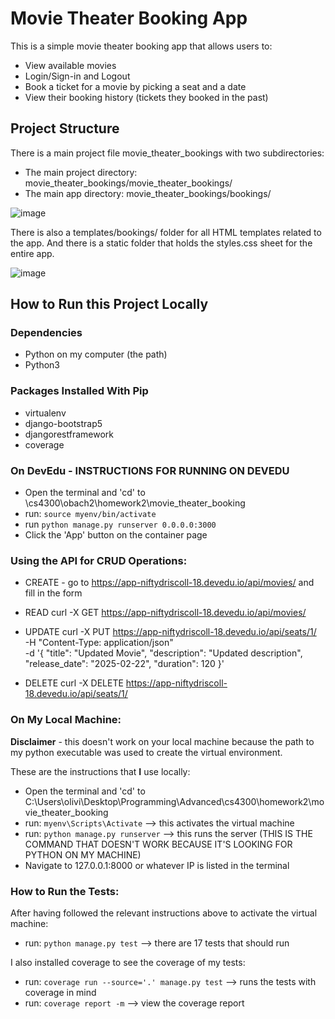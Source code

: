 # Movie Theater Booking App

This is a simple movie theater booking app that allows users to:

* View available movies
* Login/Sign-in and Logout
* Book a ticket for a movie by picking a seat and a date
* View their booking history (tickets they booked in the past)

## Project Structure

There is a main project file movie_theater_bookings with two subdirectories:

* The main project directory: movie_theater_bookings/movie_theater_bookings/
* The main app directory: movie_theater_bookings/bookings/

![image](https://github.com/user-attachments/assets/0c281428-3e01-4de1-8b7a-8628f7bb0900)

There is also a templates/bookings/ folder for all HTML templates related to the app.
And there is a static folder that holds the styles.css sheet for the entire app.

![image](https://github.com/user-attachments/assets/916c1bf0-d49c-4954-8008-156beecc60d2)

## How to Run this Project Locally

### Dependencies

* Python on my computer (the path)
* Python3

### Packages Installed With Pip

* virtualenv
* django-bootstrap5
* djangorestframework 
* coverage

### On DevEdu - INSTRUCTIONS FOR RUNNING ON DEVEDU

* Open the terminal and 'cd' to \cs4300\obach2\homework2\movie_theater_booking
* run: ```source myenv/bin/activate```
* run ```python manage.py runserver 0.0.0.0:3000```
* Click the 'App' button on the container page

### Using the API for CRUD Operations:
* CREATE - go to https://app-niftydriscoll-18.devedu.io/api/movies/ and fill in the form
* READ curl -X GET https://app-niftydriscoll-18.devedu.io/api/movies/
* UPDATE curl -X PUT https://app-niftydriscoll-18.devedu.io/api/seats/1/ \
     -H "Content-Type: application/json" \
     -d '{
         "title": "Updated Movie",
         "description": "Updated description",
         "release_date": "2025-02-22",
         "duration": 120
     }'

* DELETE curl -X DELETE https://app-niftydriscoll-18.devedu.io/api/seats/1/

### On My Local Machine:

**Disclaimer** - this doesn't work on your local machine because the path to my 
python executable was used to create the virtual environment. 

These are the instructions that **I** use locally:

* Open the terminal and 'cd' to C:\Users\olivi\Desktop\Programming\Advanced\cs4300\homework2\movie_theater_booking
* run: ```myenv\Scripts\Activate``` --> this activates the virtual machine
* run: ```python manage.py runserver``` --> this runs the server (THIS IS THE COMMAND THAT DOESN'T WORK BECAUSE IT'S LOOKING FOR PYTHON ON MY MACHINE)
* Navigate to 127.0.0.1:8000 or whatever IP is listed in the terminal

### How to Run the Tests:

After having followed the relevant instructions above to activate the virtual machine:

* run: ```python manage.py test``` --> there are 17 tests that should run

I also installed coverage to see the coverage of my tests:

* run: ```coverage run --source='.' manage.py test``` --> runs the tests with coverage in mind
* run: ```coverage report -m``` --> view the coverage report
